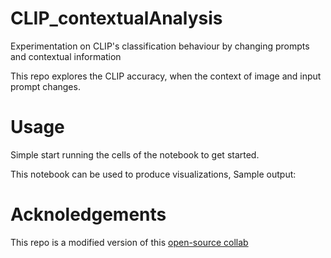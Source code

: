 # CLIP_contextualAnalysis
Experimentation on CLIP's classification behaviour by changing prompts and contextual information


This repo explores the CLIP accuracy, when the context of image and input prompt changes.


# Usage
Simple start running the cells of the notebook to get started.

This notebook can be used to produce visualizations,
Sample output:

# Acknoledgements
This repo is a modified version of this [open-source collab](https://colab.research.google.com/github/openai/clip/blob/master/notebooks/Interacting_with_CLIP.ipynb#scrollTo=bYaEHUWrtqCS) 
